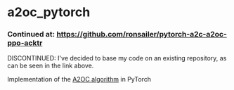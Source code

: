 # a2oc_pytorch

### Continued at: https://github.com/ronsailer/pytorch-a2c-a2oc-ppo-acktr

DISCONTINUED: I've decided to base my code on an existing repository, as can be seen in the link above.

Implementation of the [A2OC algorithm](https://arxiv.org/pdf/1709.04571.pdf) in PyTorch
